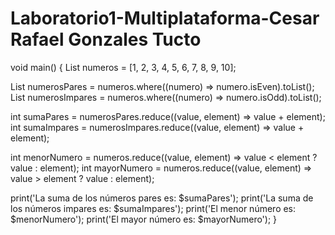 # Laboratorio1-Multiplataforma-Cesar Rafael Gonzales Tucto

void main() {
  List<int> numeros = [1, 2, 3, 4, 5, 6, 7, 8, 9, 10];
  

  List<int> numerosPares = numeros.where((numero) => numero.isEven).toList();
  List<int> numerosImpares = numeros.where((numero) => numero.isOdd).toList();
  
  int sumaPares = numerosPares.reduce((value, element) => value + element);
  int sumaImpares = numerosImpares.reduce((value, element) => value + element);
  
  int menorNumero = numeros.reduce((value, element) => value < element ? value : element);
  int mayorNumero = numeros.reduce((value, element) => value > element ? value : element);
  

  print('La suma de los números pares es: $sumaPares');
  print('La suma de los números impares es: $sumaImpares');
  print('El menor número es: $menorNumero');
  print('El mayor número es: $mayorNumero');
}


